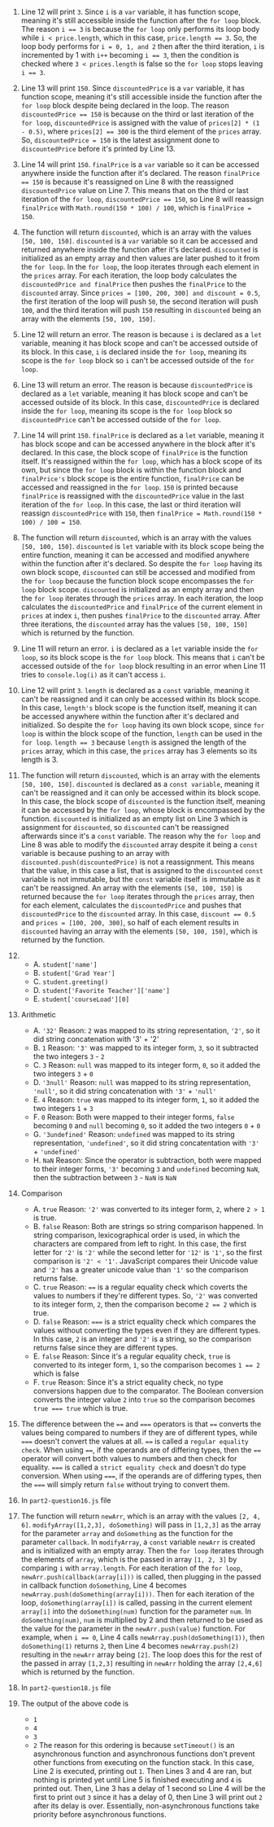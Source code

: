 1. Line 12 will print `3`. Since `i` is a `var` variable, it has function scope, meaning it's still accessible inside the function after the `for loop` block. The reason `i == 3` is because the `for loop` only performs its loop body while `i < price.length`, which in this case, `price.length == 3`. So, the loop body performs for `i = 0, 1, and 2` then after the third iteration, `i` is incremented by 1 with `i++` becoming `i == 3`, then the condition is checked where `3 < prices.length` is false so the `for loop` stops leaving `i == 3`.

2. Line 13 will print `150`. Since `discountedPrice` is a `var` variable, it has function scope, meaning it's still accessible inside the function after the `for loop` block despite being declared in the loop. The reason `discountedPrice == 150` is because on the third or last iteration of the `for loop`, `discountedPrice` is assigned with the value of `prices[2] * (1 - 0.5)`, where `prices[2] == 300` is the third element of the `prices` array. So, `discountedPrice = 150` is the latest assignment done to `discountedPrice` before it's printed by Line 13.

3. Line 14 will print `150`. `finalPrice` is a `var` variable so it can be accessed anywhere inside the function after it's declared. The reason `finalPrice == 150` is because it's reassigned on Line 8 with the reassigned `discountedPrice` value on Line 7. This means that on the third or last iteration of the `for loop`, `discountedPrice == 150`, so Line 8 will reassign `finalPrice` with `Math.round(150 * 100) / 100`, which is `finalPrice = 150`.

4. The function will return `discounted`, which is an array with the values `[50, 100, 150]`. `discounted` is a `var` variable so it can be accessed and returned anywhere inside the function after it's declared. `discounted` is initialized as an empty array and then values are later pushed to it from the `for loop`. In the `for loop`, the loop iterates through each element in the `prices` array. For each iteration, the loop body calculates the `discountedPrice and finalPrice` then pushes the `finalPrice` to the `discounted` array. Since `prices = [100, 200, 300] and discount = 0.5`, the first iteration of the loop will push `50`, the second iteration will push `100`, and the third iteration will push `150` resulting in `discounted` being an array with the elements `[50, 100, 150]`.

5. Line 12 will return an error. The reason is because `i` is declared as a `let` variable, meaning it has block scope and can't be accessed outside of its block. In this case, `i` is declared inside the `for loop`, meaning its scope is the `for loop` block so `i` can't be accessed outside of the `for loop`.

6. Line 13 will return an error. The reason is because `discountedPrice` is declared as a `let` variable, meaning it has block scope and can't be accessed outside of its block. In this case, `discountedPrice` is declared inside the `for loop`, meaning its scope is the `for loop` block so `discountedPrice` can't be accessed outside of the `for loop`.

7. Line 14 will print `150`. `finalPrice` is declared as a `let` variable, meaning it has block scope and can be accessed anywhere in the block after it's declared. In this case, the block scope of `finalPrice` is the function itself. It's reassigned within the `for loop`, which has a block scope of its own, but since the `for loop` block is within the function block and `finalPrice's` block scope is the entire function, `finalPrice` can be accessed and reassigned in the `for loop`. `150` is printed because `finalPrice` is reassigned with the `discountedPrice` value in the last iteration of the `for loop`. In this case, the last or third iteration will reassign `discountedPrice` with `150`, then `finalPrice = Math.round(150 * 100) / 100 = 150`.

8. The function will return `discounted`, which is an array with the values `[50, 100, 150]`. `discounted` is `let` variable with its block scope being the entire function, meaning it can be accessed and modified anywhere within the function after it's declared. So despite the `for loop` having its own block scope, `discounted` can still be accessed and modified from the `for loop` because the function block scope encompasses the `for loop` block scope. `discounted` is initialized as an empty array and then the `for loop` iterates through the `prices` array. In each iteration, the loop calculates the `discountedPrice` and `finalPrice` of the current element in `prices` at index `i`, then pushes `finalPrice` to the `discounted` array. After three iterations, the `discounted` array has the values `[50, 100, 150]` which is returned by the function.

9. Line 11 will return an error. `i` is declared as a `let` variable inside the `for loop`, so its block scope is the `for loop` block. This means that `i` can't be accessed outside of the `for loop` block resulting in an error when Line 11 tries to `console.log(i)` as it can't access `i`.

10. Line 12 will print `3`. `length` is declared as a `const` variable, meaning it can't be reassigned and it can only be accessed within its block scope. In this case, `length's` block scope is the function itself, meaning it can be accessed anywhere within the function after it's declared and initialized. So despite the `for loop` having its own block scope, since `for loop` is within the block scope of the function, `length` can be used in the `for loop`. `length == 3` because `length` is assigned the length of the `prices` array, which in this case, the `prices` array has 3 elements so its length is 3.

11. The function will return `discounted`, which is an array with the elements `[50, 100, 150]`. `discounted` is declared as a `const variable`, meaning it can't be reassigned and it can only be accessed within its block scope. In this case, the block scope of `discounted` is the function itself, meaning it can be accessed by the `for loop`, whose block is encompassed by the function. `discounted` is initialized as an empty list on Line 3 which is assignment for `discounted`, so `discounted` can't be reassigned afterwards since it's a `const` variable. The reason why the `for loop` and Line 8 was able to modify the `discounted` array despite it being a `const` variable is because pushing to an array with `discounted.push(discountedPrice)` is not a reassignment. This means that the value, in this case a list, that is assigned to the `discounted` `const` variable is not immutable, but the `const` variable itself is immutable as it can't be reassigned. An array with the elements `[50, 100, 150]` is returned because the `for loop` iterates through the `prices` array, then for each element, calculates the `discountedPrice` and pushes that `discountedPrice` to the `discounted` array. In this case, `discount == 0.5` and `prices = [100, 200, 300]`, so half of each element results in `discounted` having an array with the elements `[50, 100, 150]`, which is returned by the function.

12. 
    - A. `student['name']`
    - B. `student['Grad Year']`
    - C. `student.greeting()`
    - D. `student['Favorite Teacher']['name']`
    - E. `student['courseLoad'][0]`

13. Arithmetic
    - A. `'32'` Reason: `2` was mapped to its string representation, `'2'`, so it did string concatenation with '3' + '2'
    - B. `1` Reason: `'3'` was mapped to its integer form, `3`, so it subtracted the two integers `3` - `2`
    - C. `3` Reason: `null` was mapped to its integer form, `0`, so it added the two integers `3` + `0`
    - D. `'3null'` Reason: `null` was mapped to its string representation, `'null'`, so it did string concatenation with `'3'` + `'null'`
    - E. `4` Reason: `true` was mapped to its integer form, `1`, so it added the two integers `1` + `3`
    - F. `0` Reason: Both were mapped to their integer forms, `false` becoming `0` and `null` becoming `0`, so it added the two integers `0` + `0`
    - G. `'3undefined'` Reason: `undefined` was mapped to its string representation, `'undefined'`, so it did string concatentation with `'3'` + `'undefined'`
    - H. `NaN` Reason: Since the operator is subtraction, both were mapped to their integer forms, `'3'` becoming `3` and `undefined` becoming `NaN`, then the subtraction between `3` - `NaN` is `NaN`

14. Comparison
    - A. `true` Reason: `'2'` was converted to its integer form, `2`, where `2 > 1` is true.
    - B. `false` Reason: Both are strings so string comparison happened. In string comparison, lexicographical order is used, in which the characters are compared from left to right. In this case, the first letter for `'2'` is `'2'` while the second letter for `'12'` is `'1'`, so the first comparison is `'2' < '1'`. JavaScript compares their Unicode value and `'2'` has a greater unicode value than `'1'` so the comparison returns false.
    - C. `true` Reason: `==` is a regular equality check which coverts the values to numbers if they're different types. So, `'2'` was converted to its integer form, `2`, then the comparison become `2 == 2` which is true.
    - D. `false` Reason: `===` is a strict equality check which compares the values without converting the types even if they are different types. In this case, `2` is an integer and `'2'` is a string, so the comparison returns false since they are different types.
    - E. `false` Reason: Since it's a regular equality check, `true` is converted to its integer form, `1`, so the comparison becomes `1 == 2` which is false
    - F. `true` Reason: Since it's a strict equality check, no type conversions happen due to the comparator. The Boolean conversion converts the integer value `2` into `true` so the comparison becomes `true === true` which is true.

15. The difference between the `==` and `===` operators is that `==` converts the values being compared to numbers if they are of different types, while `===` doesn't convert the values at all. `==` is called a `regular equality check`. When using `==`, if the operands are of differing types, then the `==` operator will convert both values to numbers and then check for equality. `===` is called a `strict equality check` and doesn't do type conversion. When using `===`, if the operands are of differing types, then the `===` will simply return `false` without trying to convert them.

16. In `part2-question16.js` file

17. The function will return `newArr`, which is an array with the values `[2, 4, 6]`. `modifyArray([1,2,3], doSomething)` will pass in `[1,2,3]` as the array for the parameter `array` and `doSomething` as the function for the parameter `callback`. In `modifyArray`, a `const` variable `newArr` is created and is initialized with an empty array. Then the `for loop` iterates through the elements of `array`, which is the passed in array `[1, 2, 3]` by comparing `i` with `array.length`. For each iteration of the `for loop`, `newArr.push(callback(array[i]))` is called, then plugging in the passed in callback function `doSomething`, Line 4 becomes `newArray.push(doSomething(array[i]))`. Then for each iteration of the loop, `doSomething(array[i])` is called, passing in the current element `array[i]` into the `doSomething(num)` function for the parameter `num`. In `doSomething(num)`, `num` is multiplied by 2 and then returned to be used as the value for the parameter in the `newArr.push(value)` function. For example, when `i == 0`, Line 4 calls `newArray.push(doSomething(1))`, then `doSomething(1)` returns `2`, then Line 4 becomes `newArray.push(2)` resulting in the `newArr` array being `[2]`. The loop does this for the rest of the passed in array `[1,2,3]` resulting in `newArr` holding the array `[2,4,6]` which is returned by the function.

18. In `part2-question18.js` file

19. The output of the above code is 
    - `1`
    - `4`
    - `3`
    - `2`
The reason for this ordering is because `setTimeout()` is an asynchronous function and asynchronous functions don't prevent other functions from executing on the function stack. In this case, Line 2 is executed, printing out `1`. Then Lines 3 and 4 are ran, but nothing is printed yet until Line 5 is finished executing and `4` is printed out. Then, Line 3 has a delay of 1 second so Line 4 will be the first to print out `3` since it has a delay of 0, then Line 3 will print out `2` after its delay is over. Essentially, non-asynchronous functions take priority before asynchronous functions.